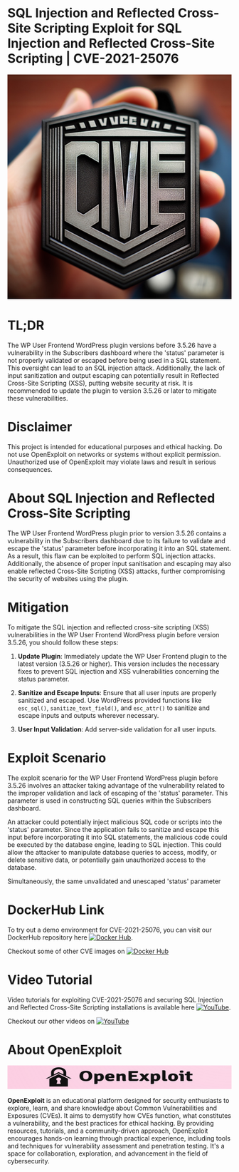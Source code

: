 # SQL Injection and Reflected Cross-Site Scripting Exploit for SQL Injection and Reflected Cross-Site Scripting | CVE-2021-25076
![CVE-2021-25076](https://raw.githubusercontent.com/pawanjswal/pawanjswal.github.io/master/cve-2021-25076/assets/thumbnail.jpg)

# TL;DR
The WP User Frontend WordPress plugin versions before 3.5.26 have a vulnerability in the Subscribers dashboard where the 'status' parameter is not properly validated or escaped before being used in a SQL statement. This oversight can lead to an SQL injection attack. Additionally, the lack of input sanitization and output escaping can potentially result in Reflected Cross-Site Scripting (XSS), putting website security at risk. It is recommended to update the plugin to version 3.5.26 or later to mitigate these vulnerabilities.

# Disclaimer
This project is intended for educational purposes and ethical hacking. Do not use OpenExploit on networks or systems without explicit permission. Unauthorized use of OpenExploit may violate laws and result in serious consequences.

# About SQL Injection and Reflected Cross-Site Scripting
The WP User Frontend WordPress plugin prior to version 3.5.26 contains a vulnerability in the Subscribers dashboard due to its failure to validate and escape the 'status' parameter before incorporating it into an SQL statement. As a result, this flaw can be exploited to perform SQL injection attacks. Additionally, the absence of proper input sanitisation and escaping may also enable reflected Cross-Site Scripting (XSS) attacks, further compromising the security of websites using the plugin.

# Mitigation
To mitigate the SQL injection and reflected cross-site scripting (XSS) vulnerabilities in the WP User Frontend WordPress plugin before version 3.5.26, you should follow these steps:

1. **Update Plugin**: Immediately update the WP User Frontend plugin to the latest version (3.5.26 or higher). This version includes the necessary fixes to prevent SQL injection and XSS vulnerabilities concerning the status parameter.

2. **Sanitize and Escape Inputs**: Ensure that all user inputs are properly sanitized and escaped. Use WordPress provided functions like `esc_sql()`, `sanitize_text_field()`, and `esc_attr()` to sanitize and escape inputs and outputs wherever necessary.

3. **User Input Validation**: Add server-side validation for all user inputs.

# Exploit Scenario
The exploit scenario for the WP User Frontend WordPress plugin before 3.5.26 involves an attacker taking advantage of the vulnerability related to the improper validation and lack of escaping of the 'status' parameter. This parameter is used in constructing SQL queries within the Subscribers dashboard. 

An attacker could potentially inject malicious SQL code or scripts into the 'status' parameter. Since the application fails to sanitize and escape this input before incorporating it into SQL statements, the malicious code could be executed by the database engine, leading to SQL injection. This could allow the attacker to manipulate database queries to access, modify, or delete sensitive data, or potentially gain unauthorized access to the database.

Simultaneously, the same unvalidated and unescaped 'status' parameter

# DockerHub Link
To try out a demo environment for CVE-2021-25076, you can visit our DockerHub repository here [![Docker Hub](https://img.shields.io/badge/Docker_Hub-2496ED?style=flat-square&logo=docker&logoColor=white)](https://hub.docker.com/r/pawanjswal/cve-2021-25076).

Checkout some of other CVE images on [![Docker Hub](https://img.shields.io/badge/Docker_Hub-2496ED?style=flat-square&logo=docker&logoColor=white)](https://hub.docker.com/u/pawanjswal)

# Video Tutorial
Video tutorials for exploiting CVE-2021-25076 and securing SQL Injection and Reflected Cross-Site Scripting installations is available here [![YouTube](https://img.shields.io/badge/YouTube-FF0000?style=flat-square&logo=youtube&logoColor=white)](https://www.youtube.com/watch?v=cve-2021-25076). 

Checkout our other videos on [![YouTube](https://img.shields.io/badge/YouTube-FF0000?style=flat-square&logo=youtube&logoColor=white)](https://www.youtube.com/@OpenExploit)

# About OpenExploit
![OpenExploit](https://raw.githubusercontent.com/pawanjswal/pawanjswal.github.io/refs/heads/master/assets/logo.png)

**OpenExploit** is an educational platform designed for security enthusiasts to explore, learn, and share knowledge about Common Vulnerabilities and Exposures (CVEs). It aims to demystify how CVEs function, what constitutes a vulnerability, and the best practices for ethical hacking. By providing resources, tutorials, and a community-driven approach, OpenExploit encourages hands-on learning through practical experience, including tools and techniques for vulnerability assessment and penetration testing. It's a space for collaboration, exploration, and advancement in the field of cybersecurity.